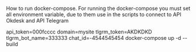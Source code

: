 How to run docker-compose.
For running the docker-compose you must set all environment variable, due to them use in the scripts to connect to API Okdesk and API Telegram

api_token=000fcccc domain=mysite tlgrm_token=AKDKDKD tlgrm_bot_name=333333 chat_id=-4544545454 docker-compose up -d --build